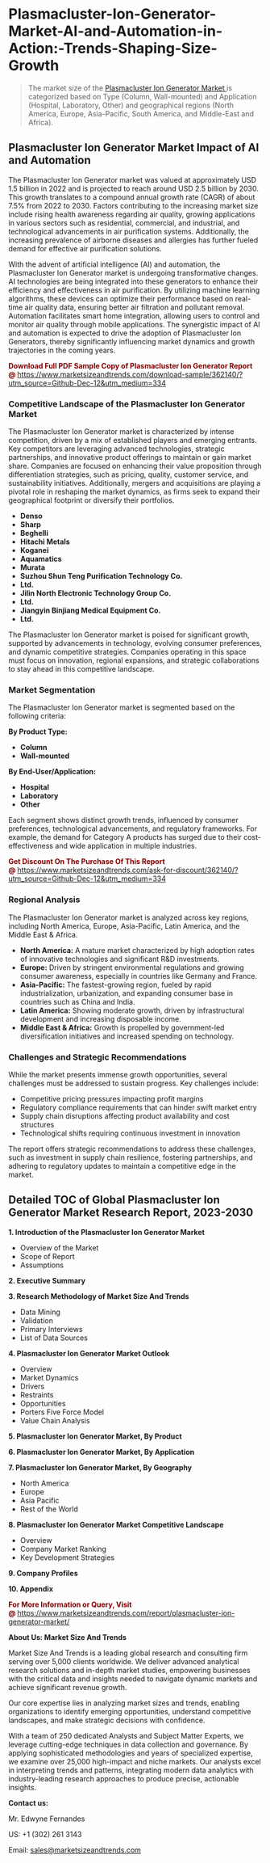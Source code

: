 <H1>Plasmacluster-Ion-Generator-Market-AI-and-Automation-in-Action:-Trends-Shaping-Size-Growth</H1><blockquote><p>The market size of the <a href="https://www.marketsizeandtrends.com/download-sample/362140/?utm_source=Github-Dec-12&amp;utm_medium=334" target="_blank">Plasmacluster Ion Generator Market </a>is categorized based on Type (Column, Wall-mounted) and Application (Hospital, Laboratory, Other) and geographical regions (North America, Europe, Asia-Pacific, South America, and Middle-East and Africa).</p></blockquote><p><h2>Plasmacluster Ion Generator Market Impact of AI and Automation</h2><p>The Plasmacluster Ion Generator market was valued at approximately USD 1.5 billion in 2022 and is projected to reach around USD 2.5 billion by 2030. This growth translates to a compound annual growth rate (CAGR) of about 7.5% from 2022 to 2030. Factors contributing to the increasing market size include rising health awareness regarding air quality, growing applications in various sectors such as residential, commercial, and industrial, and technological advancements in air purification systems. Additionally, the increasing prevalence of airborne diseases and allergies has further fueled demand for effective air purification solutions.</p><p>With the advent of artificial intelligence (AI) and automation, the Plasmacluster Ion Generator market is undergoing transformative changes. AI technologies are being integrated into these generators to enhance their efficiency and effectiveness in air purification. By utilizing machine learning algorithms, these devices can optimize their performance based on real-time air quality data, ensuring better air filtration and pollutant removal. Automation facilitates smart home integration, allowing users to control and monitor air quality through mobile applications. The synergistic impact of AI and automation is expected to drive the adoption of Plasmacluster Ion Generators, thereby significantly influencing market dynamics and growth trajectories in the coming years.</p></p><p><strong><span style="color: #800000;">Download Full PDF Sample Copy of Plasmacluster Ion Generator Report @</span>&nbsp;</strong><a href="https://www.marketsizeandtrends.com/download-sample/362140/?utm_source=Github-Dec-12&amp;utm_medium=334">https://www.marketsizeandtrends.com/download-sample/362140/?utm_source=Github-Dec-12&amp;utm_medium=334</a></p><h3>Competitive Landscape of the Plasmacluster Ion Generator Market</h3><p>The Plasmacluster Ion Generator market is characterized by intense competition, driven by a mix of established players and emerging entrants. Key competitors are leveraging advanced technologies, strategic partnerships, and innovative product offerings to maintain or gain market share. Companies are focused on enhancing their value proposition through differentiation strategies, such as pricing, quality, customer service, and sustainability initiatives. Additionally, mergers and acquisitions are playing a pivotal role in reshaping the market dynamics, as firms seek to expand their geographical footprint or diversify their portfolios.</p><p><strong><p><ul><li>Denso </li><li> Sharp </li><li> Beghelli </li><li> Hitachi Metals </li><li> Koganei </li><li> Aquamatics </li><li> Murata </li><li> Suzhou Shun Teng Purification Technology Co. </li><li> Ltd. </li><li> Jilin North Electronic Technology Group Co. </li><li> Ltd. </li><li> Jiangyin Binjiang Medical Equipment Co. </li><li> Ltd.</p></li></ul></p></strong></p><p>The Plasmacluster Ion Generator market is poised for significant growth, supported by advancements in technology, evolving consumer preferences, and dynamic competitive strategies. Companies operating in this space must focus on innovation, regional expansions, and strategic collaborations to stay ahead in this competitive landscape.</p><h3>Market Segmentation</h3><p>The Plasmacluster Ion Generator market is segmented based on the following criteria:</p><p><strong>By Product Type:</strong></p><p><strong><p><ul><li>Column </li><li> Wall-mounted</p></li></ul></p></strong></p><p><strong>By End-User/Application:</strong></p><p><strong><p><ul><li>Hospital </li><li> Laboratory </li><li> Other</p></li></ul></p></strong></p><p>Each segment shows distinct growth trends, influenced by consumer preferences, technological advancements, and regulatory frameworks. For example, the demand for Category A products has surged due to their cost-effectiveness and wide application in multiple industries.</p><p><strong><span style="color: #800000;">Get Discount On The Purchase Of This Report @&nbsp;</span></strong><a href="https://www.marketsizeandtrends.com/ask-for-discount/362140/?utm_source=Github-Dec-12&amp;utm_medium=334">https://www.marketsizeandtrends.com/ask-for-discount/362140/?utm_source=Github-Dec-12&amp;utm_medium=334</a></p><h3>Regional Analysis</h3><p>The Plasmacluster Ion Generator market is analyzed across key regions, including North America, Europe, Asia-Pacific, Latin America, and the Middle East &amp; Africa.</p><ul><li><strong>North America:</strong> A mature market characterized by high adoption rates of innovative technologies and significant R&amp;D investments.</li><li><strong>Europe:</strong> Driven by stringent environmental regulations and growing consumer awareness, especially in countries like Germany and France.</li><li><strong>Asia-Pacific:</strong> The fastest-growing region, fueled by rapid industrialization, urbanization, and expanding consumer base in countries such as China and India.</li><li><strong>Latin America:</strong> Showing moderate growth, driven by infrastructural development and increasing disposable income.</li><li><strong>Middle East &amp; Africa:</strong> Growth is propelled by government-led diversification initiatives and increased spending on technology.</li></ul><h3>Challenges and Strategic Recommendations</h3><p>While the market presents immense growth opportunities, several challenges must be addressed to sustain progress. Key challenges include:</p><ul><li>Competitive pricing pressures impacting profit margins</li><li>Regulatory compliance requirements that can hinder swift market entry</li><li>Supply chain disruptions affecting product availability and cost structures</li><li>Technological shifts requiring continuous investment in innovation</li></ul><p>The report offers strategic recommendations to address these challenges, such as investment in supply chain resilience, fostering partnerships, and adhering to regulatory updates to maintain a competitive edge in the market.</p><h2>Detailed TOC of Global Plasmacluster Ion Generator Market Research Report, 2023-2030</h2><p><strong>1. Introduction of the Plasmacluster Ion Generator Market</strong></p><ul><li>Overview of the Market</li><li>Scope of Report</li><li>Assumptions&nbsp;</li></ul><p><strong>2. Executive Summary</strong></p><p><strong>3. Research Methodology of <strong>Market Size And Trends</strong></strong></p><ul><li>Data Mining</li><li>Validation</li><li>Primary Interviews</li><li>List of Data Sources&nbsp;</li></ul><p><strong>4. Plasmacluster Ion Generator Market Outlook</strong></p><ul><li>Overview</li><li>Market Dynamics</li><li>Drivers</li><li>Restraints</li><li>Opportunities</li><li>Porters Five Force Model</li><li>Value Chain Analysis&nbsp;</li></ul><p><strong>5. Plasmacluster Ion Generator Market, By Product</strong></p><p><strong>6. Plasmacluster Ion Generator Market, By Application</strong></p><p><strong>7. Plasmacluster Ion Generator Market, By Geography</strong></p><ul><li>North America</li><li>Europe</li><li>Asia Pacific</li><li>Rest of the World&nbsp;</li></ul><p><strong>8. Plasmacluster Ion Generator Market Competitive Landscape</strong></p><ul><li>Overview</li><li>Company Market Ranking</li><li>Key Development Strategies&nbsp;</li></ul><p><strong>9. Company Profiles</strong></p><p><strong>10. Appendix</strong></p><p><strong><span style="color: #800000;">For More Information or Query, Visit @&nbsp;</span></strong><a href="https://www.marketsizeandtrends.com/report/plasmacluster-ion-generator-market/">https://www.marketsizeandtrends.com/report/plasmacluster-ion-generator-market/</a></p><p></p><p><strong>About Us:&nbsp;Market Size And Trends</strong></p><p>Market Size And Trends&nbsp;is a leading global research and consulting firm serving over 5,000 clients worldwide. We deliver advanced analytical research solutions and in-depth market studies, empowering businesses with the critical data and insights needed to navigate dynamic markets and achieve significant revenue growth.</p><p>Our core expertise lies in analyzing market sizes and trends, enabling organizations to identify emerging opportunities, understand competitive landscapes, and make strategic decisions with confidence.</p><p>With a team of 250 dedicated Analysts and Subject Matter Experts, we leverage cutting-edge techniques in data collection and governance. By applying sophisticated methodologies and years of specialized expertise, we examine over 25,000 high-impact and niche markets. Our analysts excel in interpreting trends and patterns, integrating modern data analytics with industry-leading research approaches to produce precise, actionable insights.</p><p><strong>Contact us:</strong></p><p>Mr. Edwyne Fernandes</p><p>US: +1 (302) 261 3143</p><p>Email: <a href="mailto:sales@marketsizeandtrends.com">sales@marketsizeandtrends.com</a>&nbsp;</p>
